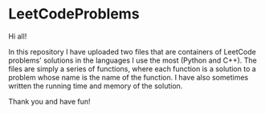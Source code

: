 # LeetCodeProblems

Hi all! 

In this repository I have uploaded two files that are containers of LeetCode problems' solutions in the languages I use the most (Python and C++).
The files are simply a series of functions, where each function is a solution to a problem whose name is the name of the function.
I have also sometimes written the running time and memory of the solution.

Thank you and have fun!